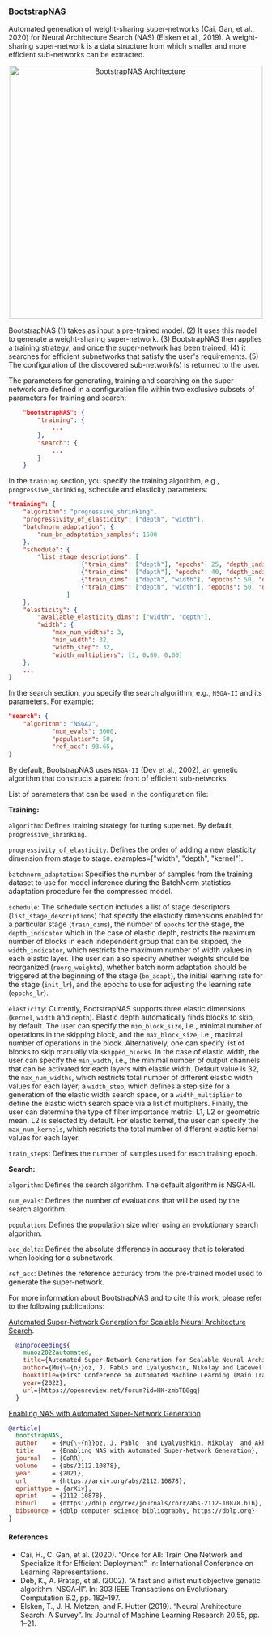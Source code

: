 ### BootstrapNAS

Automated generation of weight-sharing super-networks (Cai, Gan, et al., 2020) for Neural Architecture Search (NAS) (Elsken et al., 2019). A weight-sharing super-network is a data structure from which smaller and more efficient sub-networks can be extracted. 

<p align="center">
<img src="architecture.png" alt="BootstrapNAS Architecture" width="500"/>
</p>

BootstrapNAS (1) takes as input a pre-trained model. (2) It uses this model to generate a weight-sharing super-network. (3) BootstrapNAS then applies a training strategy, and once the super-network has been trained, (4) it searches for efficient subnetworks that satisfy the user's requirements. (5) The configuration of the discovered sub-network(s) is returned to the user. 

The parameters for generating, training and searching on the super-network are defined in a configuration file within two exclusive subsets of parameters for training and search: 
```json
    "bootstrapNAS": {
        "training": {
            ...
        },
        "search": {
            ...
        }
    }
```

In the `training` section, you specify the training algorithm, e.g., `progressive_shrinking`, schedule and elasticity parameters: 

```json
"training": {
    "algorithm": "progressive_shrinking",   
    "progressivity_of_elasticity": ["depth", "width"], 
    "batchnorm_adaptation": {
        "num_bn_adaptation_samples": 1500
    },
    "schedule": { 
        "list_stage_descriptions": [
                    {"train_dims": ["depth"], "epochs": 25, "depth_indicator": 1, "init_lr": 2.5e-6, "epochs_lr": 25},
                    {"train_dims": ["depth"], "epochs": 40, "depth_indicator": 2, "init_lr": 2.5e-6, "epochs_lr": 40},
                    {"train_dims": ["depth", "width"], "epochs": 50, "depth_indicator": 2, "reorg_weights": true, "width_indicator": 2, "bn_adapt": true, "init_lr": 2.5e-6, "epochs_lr": 50},
                    {"train_dims": ["depth", "width"], "epochs": 50, "depth_indicator": 2, "reorg_weights": true, "width_indicator": 3, "bn_adapt": true, "init_lr": 2.5e-6, "epochs_lr": 50}
                ]
    }, 
    "elasticity": {
        "available_elasticity_dims": ["width", "depth"],
        "width": {
            "max_num_widths": 3,
            "min_width": 32,
            "width_step": 32, 
            "width_multipliers": [1, 0.80, 0.60]
    },
    ... 
}

```
In the search section, you specify the search algorithm, e.g., `NSGA-II` and its parameters. For example: 
```json
"search": {
    "algorithm": "NSGA2",
            "num_evals": 3000,
            "population": 50,
            "ref_acc": 93.65,
}
```

By default, BootstrapNAS uses `NSGA-II` (Dev et al., 2002), an genetic algorithm that constructs a pareto front of efficient sub-networks. 

List of parameters that can be used in the configuration file: 

**Training:**

`algorithm`: Defines training strategy for tuning supernet. By default, `progressive_shrinking`.

`progressivity_of_elasticity`: Defines the order of adding a new elasticity dimension from stage to stage. examples=["width", "depth", "kernel"].

`batchnorm_adaptation`: Specifies the number of samples from the training dataset to use for model inference during the 
BatchNorm statistics adaptation procedure for the compressed model.

`schedule`: The schedule section includes a list of stage descriptors (`list_stage_descriptions`) that specify the 
elasticity dimensions enabled for a particular stage (`train_dims`), the number of `epochs` for the stage, the 
`depth_indicator` which in the case of elastic depth, restricts the maximum number of blocks in each independent group 
that can be skipped, the `width_indicator`, which restricts the maximum number of width values in each elastic layer. 
The user can also specify whether weights should be reorganized (`reorg_weights`), whether batch norm adaptation should 
be triggered at the beginning of the stage (`bn_adapt`), the initial learning rate for the stage (`init_lr`), and 
the epochs to use for adjusting the learning rate (`epochs_lr`). 

`elasticity`: Currently, BootstrapNAS supports three elastic dimensions (`kernel`, `width` and `depth`). 
Elastic depth automatically finds blocks to skip, by default. The user can specify the `min_block_size`, i.e., minimal 
number of operations in the skipping block, and the `max_block_size`, i.e., maximal number of operations in the block.
Alternatively, one can specify list of blocks to skip manually via `skipped_blocks`. 
In the case of elastic width, the user can specify the `min_width`, i.e., the minimal number of output channels that 
can be activated for each layers with elastic width. Default value is 32, the `max_num_widths`, which restricts total 
number of different elastic width values for each layer, a `width_step`, which defines a step size for a generation of 
the elastic width search space, or a `width_multiplier` to define the elastic width search space via a list of multipliers. 
Finally, the user can determine the type of filter importance metric: L1, L2 or geometric mean. L2 is selected by default. 
For elastic kernel, the user can specify the `max_num_kernels`, which restricts the total number of different elastic 
kernel values for each layer.

`train_steps`: Defines the number of samples used for each training epoch.

**Search:**

`algorithm`: Defines the search algorithm. The default algorithm is NSGA-II.

`num_evals`: Defines the number of evaluations that will be used by the search algorithm.

`population`: Defines the population size when using an evolutionary search algorithm.

`acc_delta`: Defines the absolute difference in accuracy that is tolerated when looking for a subnetwork.

`ref_acc`: Defines the reference accuracy from the pre-trained model used to generate the super-network.

For more information about BootstrapNAS and to cite this work, please refer to the following publications: 


[Automated Super-Network Generation for Scalable Neural Architecture Search](https://openreview.net/attachment?id=HK-zmbTB8gq&name=main_paper_and_supplementary_material).

```bibtex
  @inproceedings{
    munoz2022automated,
    title={Automated Super-Network Generation for Scalable Neural Architecture Search},
    author={Mu{\~{n}}oz, J. Pablo and Lyalyushkin, Nikolay and Lacewell, Chaunte and Senina, Anastasia and Cummings, Daniel and Sarah, Anthony  and Kozlov, Alexander and Jain, Nilesh},
    booktitle={First Conference on Automated Machine Learning (Main Track)},
    year={2022},
    url={https://openreview.net/forum?id=HK-zmbTB8gq}
  }
```
[Enabling NAS with Automated Super-Network Generation](https://arxiv.org/abs/2112.10878)

```BibTex
@article{
  bootstrapNAS,
  author    = {Mu{\~{n}}oz, J. Pablo  and Lyalyushkin, Nikolay  and Akhauri, Yash and Senina, Anastasia and Kozlov, Alexander  and Jain, Nilesh},
  title     = {Enabling NAS with Automated Super-Network Generation},
  journal   = {CoRR},
  volume    = {abs/2112.10878},
  year      = {2021},
  url       = {https://arxiv.org/abs/2112.10878},
  eprinttype = {arXiv},
  eprint    = {2112.10878},
  biburl    = {https://dblp.org/rec/journals/corr/abs-2112-10878.bib},
  bibsource = {dblp computer science bibliography, https://dblp.org}
}
```

#### References

- Cai, H., C. Gan, et al. (2020). “Once for All: Train One Network and Specialize it for Efficient
Deployment”. In: International Conference on Learning Representations.
- Deb, K., A. Pratap, et al. (2002). “A fast and elitist multiobjective genetic algorithm: NSGA-II”. In: 303
IEEE Transactions on Evolutionary Computation 6.2, pp. 182–197.
- Elsken, T., J. H. Metzen, and F. Hutter (2019). “Neural Architecture Search: A Survey”. In: Journal of  Machine Learning Research 20.55, pp. 1–21.